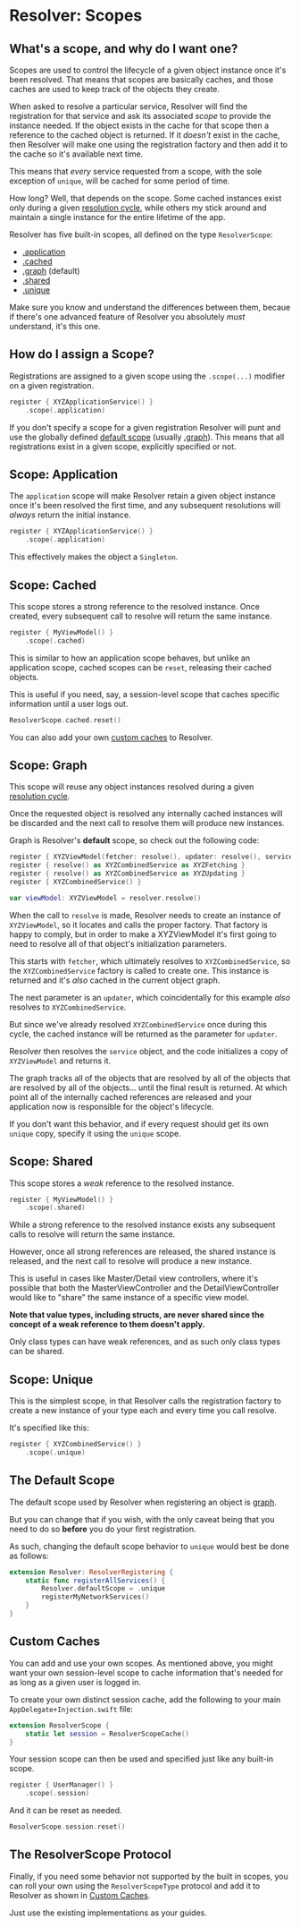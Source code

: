#  Resolver: Scopes

## What's a scope, and why do I want one?

Scopes are used to control the lifecycle of a given object instance once it's been resolved. That means that scopes are basically caches, and those caches are used to keep track of the objects they create.

When asked to resolve a particular service, Resolver will find the registration for that service and ask its associated *scope* to provide the instance needed. If the object exists in the cache for that scope then a reference to the cached object is returned. If it *doesn't* exist in the cache, then Resolver will make one using the registration factory and then add it to the cache so it's available next time.

This means that *every* service requested from a scope, with the sole exception of `unique`,  will be cached for some period of time.

How long? Well, that depends on the scope. Some cached instances exist only during a given [resolution cycle](Cycle.md), while others my stick around and maintain a single instance for the entire lifetime of the app.

Resolver has five built-in scopes, all defined on the type `ResolverScope`:

* [.application](#application)
* [.cached](#cached)
* [.graph](#graph) (default)
* [.shared](#shared)
* [.unique](#unique)

Make sure you know and understand the differences between them, becaue if there's one advanced feature of Resolver you absolutely *must* understand, it's this one.

## How do I assign a Scope?

Registrations are assigned to a given scope using the `.scope(...)` modifier on a given registration.  

```swift
register { XYZApplicationService() }
    .scope(.application)
```

If you don't specify a scope for a given registration Resolver will punt and use the globally defined [default scope](#default) (usually [.graph](#graph)). This means that all registrations exist in a given scope, explicitly specified or not. 


## Scope: Application<a name=application></a>

The `application` scope will make Resolver retain a given object instance once it's been resolved the first time, and any subsequent resolutions will *always* return the initial instance.

```swift
register { XYZApplicationService() }
    .scope(.application)
```

This effectively makes the object a `Singleton`.

## Scope: Cached<a name=cached></a>

This scope stores a strong reference to the resolved instance. Once created, every subsequent call to resolve will return the same instance.

```swift
register { MyViewModel() }
    .scope(.cached)
```

This is similar to how an application scope behaves, but unlike an application scope, cached scopes can be `reset`, releasing their cached objects.

This is useful if you need, say, a session-level scope that caches specific information until a user logs out.

```swift
ResolverScope.cached.reset()
```

You can also add your own [custom caches](#custom) to Resolver.

## Scope: Graph<a name=graph></a>

This scope will reuse any object instances resolved during a given [resolution cycle](Cycle.md).

Once the requested object is resolved any internally cached instances will be discarded and the next call to resolve them will produce new instances.

Graph is Resolver's **default** scope, so check out the following code:

```swift
register { XYZViewModel(fetcher: resolve(), updater: resolve(), service: resolve()) }
register { resolve() as XYZCombinedService as XYZFetching }
register { resolve() as XYZCombinedService as XYZUpdating }
register { XYZCombinedService() }

var viewModel: XYZViewModel = resolver.resolve()
```

When the call to `resolve` is made, Resolver needs to create an instance of `XYZViewModel`, so it locates and calls the proper factory. That factory is happy to comply, but in order to make a XYZViewModel it's first going to need to resolve all of that object's initialization parameters.

This starts with `fetcher`, which ultimately resolves to `XYZCombinedService`, so the `XYZCombinedService` factory is called to create one. This instance is returned and it's *also* cached in the current object graph.

The next parameter is an `updater`, which coincidentally for this example *also* resolves to `XYZCombinedService`.

But since we've already resolved `XYZCombinedService` once during this cycle, the cached instance will be returned as the parameter for `updater`.

Resolver then resolves the `service` object, and the code initializes a copy of `XYZViewModel` and returns it.

The graph tracks all of the objects that are resolved by all of the objects that are resolved by all of the objects... until the final result is returned. At which point all of the internally cached references are released and your application now is responsible for the object's lifecycle.

If you don't want this behavior, and if every request should get its own `unique` copy, specify it using the `unique` scope.

## Scope: Shared<a name=shared></a>

This scope stores a *weak* reference to the resolved instance.

```swift
register { MyViewModel() }
    .scope(.shared)
```

While a strong reference to the resolved instance exists any subsequent calls to resolve will return the same instance.

However, once all strong references are released, the shared instance is released, and the next call to resolve will produce a new instance.

This is useful in cases like Master/Detail view controllers, where it's possible that both the MasterViewController and the DetailViewController would like to "share" the same instance of a specific view model.

**Note that value types, including structs, are never shared since the concept of a weak reference to them doesn't apply.**

Only class types can have weak references, and as such only class types can be shared.

## Scope: Unique<a name=unique></a>

This is the simplest scope, in that Resolver calls the registration factory to create a new instance of your type each and every time you call resolve.

It's specified like this:

```swift
register { XYZCombinedService() }
    .scope(.unique)
```

## The Default Scope<a name=default></a>

The default scope used by Resolver when registering an object is [graph](#graph).

But you can change that if you wish, with the only caveat being that you need to do so **before** you do your first registration.

As such, changing the default scope behavior to `unique` would best be done as follows:

```swift
extension Resolver: ResolverRegistering {
    static func registerAllServices() {
        Resolver.defaultScope = .unique
        registerMyNetworkServices()
    }
}
```

## Custom Caches<a name=custom></a>

You can add and use your own scopes. As mentioned above, you might want your own session-level scope to cache information that's needed for as long as a given user is logged in.

To create your own distinct session cache, add the following to your main `AppDelegate+Injection.swift` file:

```swift
extension ResolverScope {
    static let session = ResolverScopeCache()
}
```

Your session scope can then be used and specified just like any built-in scope.

```swift
register { UserManager() }
    .scope(.session)
```

And it can be reset as needed.

```swift
ResolverScope.session.reset()
```

## The ResolverScope Protocol

Finally, if you need some behavior not supported by the built in scopes, you can roll your own using the `ResolverScopeType` protocol and add it to Resolver as shown in [Custom Caches](#custom).

Just use the existing implementations as your guides.
